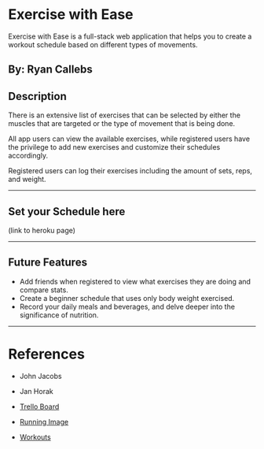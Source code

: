 # Exercise with Ease

Exercise with Ease is a full-stack web application that helps you to create a workout schedule based on different types of movements.

By: Ryan Callebs
--
## Description
There is an extensive list of exercises that can be selected by either the muscles that are targeted or the type of movement that is being done.

All app users can view the available exercises, while registered users have the privilege to add new exercises and customize their schedules accordingly.

Registered users can log their exercises including the amount of sets, reps, and weight.

---
## Set your Schedule here
(link to heroku page)

---
## Future Features

-   Add friends when registered to view what exercises they are doing and compare stats.
- Create a beginner schedule that uses only body weight exercised.
- Record your daily meals and beverages, and delve deeper into the significance of nutrition.

---
# References
- John Jacobs
- Jan Horak

- [Trello Board](https://trello.com/b/SmjSYgXO/crud-app)
- [Running Image](https://www.justrunlah.com/2016/06/10/5-mountains-in-asia-for-a-great-scenic-run/)
 - [Workouts](https://honehealth.com/edge/fitness/what-is-functional-fitness/)
